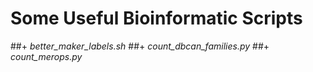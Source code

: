 # Some Useful Bioinformatic Scripts
##+ *better\_maker\_labels.sh*
##+ *count\_dbcan\_families.py*
##+ *count\_merops.py*
